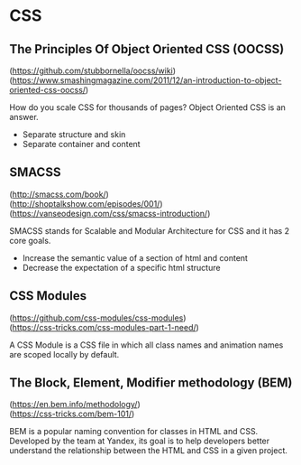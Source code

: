 # CSS

## The Principles Of Object Oriented CSS (OOCSS)
(https://github.com/stubbornella/oocss/wiki)
(https://www.smashingmagazine.com/2011/12/an-introduction-to-object-oriented-css-oocss/)

How do you scale CSS for thousands of pages? Object Oriented CSS is an answer.
- Separate structure and skin
- Separate container and content

## SMACSS
(http://smacss.com/book/)  
(http://shoptalkshow.com/episodes/001/)  
(https://vanseodesign.com/css/smacss-introduction/)

SMACSS stands for Scalable and Modular Architecture for CSS and it has 2 core goals.
- Increase the semantic value of a section of html and content
- Decrease the expectation of a specific html structure

## CSS Modules
(https://github.com/css-modules/css-modules)  
(https://css-tricks.com/css-modules-part-1-need/)

A CSS Module is a CSS file in which all class names and animation names are scoped locally by default.

## The Block, Element, Modifier methodology (BEM)
(https://en.bem.info/methodology/)  
(https://css-tricks.com/bem-101/)  

BEM is a popular naming convention for classes in HTML and CSS. Developed by the team at Yandex, its goal is to help developers better understand the relationship between the HTML and CSS in a given project.

